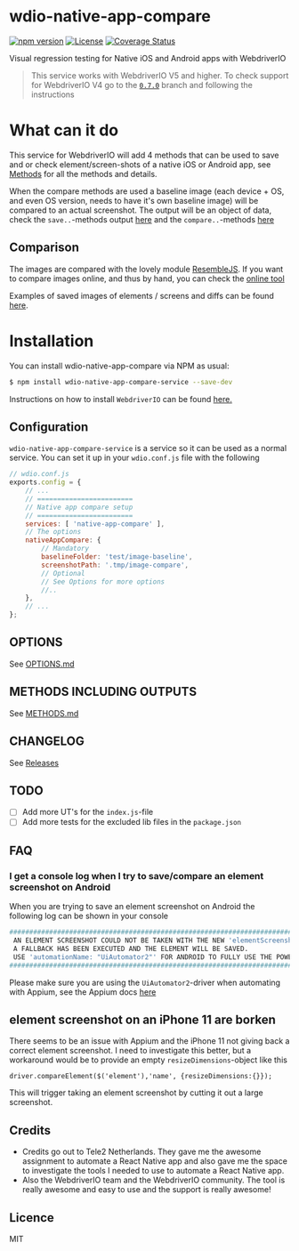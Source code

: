 # wdio-native-app-compare

[![npm version](https://badge.fury.io/js/wdio-native-app-compare-service.svg)](https://badge.fury.io/js/wdio-native-app-compare-service)
[![License](https://img.shields.io/npm/l/express.svg)](https://github.com/wswebcreation/wdio-native-app-compare/blob/master/LICENSE)
[![Coverage Status](https://coveralls.io/repos/github/wswebcreation/wdio-native-app-compare/badge.svg?branch=master)](https://coveralls.io/github/wswebcreation/wdio-native-app-compare?branch=master)

Visual regression testing for Native iOS and Android apps with WebdriverIO

> This service works with WebdriverIO V5 and higher. To check support for WebdriverIO V4 go to the [`0.7.0`](https://github.com/wswebcreation/wdio-native-app-compare/tree/0.7.0) branch and following the instructions

# What can it do
This service for WebdriverIO will add 4 methods that can be used to save and or check element/screen-shots of a native iOS or Android app, see [Methods](./README.md#methods) for all the methods and details.

When the compare methods are used a baseline image (each device + OS, and even OS version, needs to have it's own baseline image) will be compared to an actual screenshot.
The output will be an object of data, check the `save..`-methods output [here](https://github.com/wswebcreation/wdio-native-app-compare/blob/master/docs/METHODS.md#save-methods) and the `compare..`-methods [here](https://github.com/wswebcreation/wdio-native-app-compare/blob/master/docs/METHODS.md#compare-methods)

## Comparison
The images are compared with the lovely module [ResembleJS](https://github.com/rsmbl/Resemble.js).
If you want to compare images online, and thus by hand, you can check the [online tool](http://rsmbl.github.io/Resemble.js/)

Examples of saved images of elements / screens and diffs can be found [here](./docs/IMAGE-OUTPUT.md).

# Installation
You can install wdio-native-app-compare via NPM as usual:

```sh
$ npm install wdio-native-app-compare-service --save-dev
```

Instructions on how to install `WebdriverIO` can be found [here.](http://webdriver.io/guide/getstarted/install.html)

## Configuration
`wdio-native-app-compare-service` is a service so it can be used as a normal service. You can set it up in your `wdio.conf.js` file with the following

```js
// wdio.conf.js
exports.config = {
    // ...
    // ========================
    // Native app compare setup
    // ========================
    services: [ 'native-app-compare' ],
    // The options
    nativeAppCompare: {
        // Mandatory
        baselineFolder: 'test/image-baseline',
        screenshotPath: '.tmp/image-compare',
        // Optional
        // See Options for more options
        //..
    },
    // ...
};
```

## OPTIONS
See [OPTIONS.md](./docs/OPTIONS.md)

## METHODS INCLUDING OUTPUTS
See [METHODS.md](./docs/METHODS.md)

## CHANGELOG
See [Releases](https://github.com/wswebcreation/wdio-native-app-compare/releases)

## TODO
- [ ] Add more UT's for the `index.js`-file
- [ ] Add more tests for the excluded lib files in the `package.json`

## FAQ
### I get a console log when I try to save/compare an element screenshot on Android
When you are trying to save an element screenshot on Android the following log can be shown in your console

```bash
#####################################################################################
 AN ELEMENT SCREENSHOT COULD NOT BE TAKEN WITH THE NEW 'elementScreenshot()' METHOD,
 A FALLBACK HAS BEEN EXECUTED AND THE ELEMENT WILL BE SAVED.
 USE 'automationName: "UiAutomator2"' FOR ANDROID TO FULLY USE THE POWER OF APPIUM
#####################################################################################
```
Please make sure you are using the `UiAutomator2`-driver when automating with Appium, see the Appium docs [here](http://appium.io/docs/en/drivers/android-uiautomator2/)

## element screenshot on an iPhone 11 are borken
There seems to be an issue with Appium and the iPhone 11 not giving back a correct element screenshot.
I need to investigate this better, but a workaround would be to provide an empty `resizeDimensions`-object like this

    driver.compareElement($('element'),'name', {resizeDimensions:{}});

This will trigger taking an element screenshot by cutting it out a large screenshot.

## Credits
- Credits go out to Tele2 Netherlands. They gave me the awesome assignment to automate a React Native app and also gave me the space to investigate the tools I needed to use to automate a React Native app.
- Also the WebdriverIO team and the WebdriverIO community. The tool is really awesome and easy to use and the support is really awesome!

## Licence
MIT
